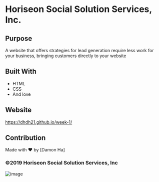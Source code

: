 # Horiseon Social Solution Services, Inc.

## Purpose
A website that offers strategies for lead generation require less work for your business, bringing customers directly to your website

## Built With
* HTML
* CSS
* And love

## Website
https://dhdh21.github.io/week-1/

## Contribution
Made with ❤️ by [Damon Ha]

### ©️2019 Horiseon Social Solution Services, Inc 


![image](https://user-images.githubusercontent.com/83087376/123496294-5aae2c80-d5f5-11eb-85ee-915a94fa2b72.png)
